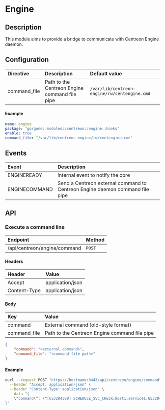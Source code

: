 # Engine

## Description

This module aims to provide a bridge to communicate with Centreon Engine daemon.

## Configuration

| Directive | Description | Default value |
| :- | :- | :- |
| command_file | Path to the Centreon Engine command file pipe | `/var/lib/centreon-engine/rw/centengine.cmd` |

#### Example

```yaml
name: engine
package: "gorgone::modules::centreon::engine::hooks"
enable: true
command_file: "/var/lib/centreon-engine/rw/centengine.cmd"
```

## Events

| Event | Description |
| :- | :- |
| ENGINEREADY | Internal event to notify the core |
| ENGINECOMMAND | Send a Centreon external command to Centreon Engine daemon command file pipe |

## API

### Execute a command line

| Endpoint | Method |
| :- | :- |
| /api/centreon/engine/command | `POST` |

#### Headers

| Header | Value |
| :- | :- |
| Accept | application/json |
| Content-Type | application/json |

#### Body

| Key | Value |
| :- | :- |
| command | External command (old-style format) |
| command_file | Path to the Centreon Engine command file pipe |

```json
{
    "command": "<external command>",
    "command_file": "<command file path>"
}
```

#### Example

```bash
curl --request POST "https://hostname:8443/api/centreon/engine/command" \
  --header "Accept: application/json" \
  --header "Content-Type: application/json" \
  --data "{
    \"command\": \"[653284380] SCHEDULE_SVC_CHECK;host1;service1;653284380\"
}"
```
